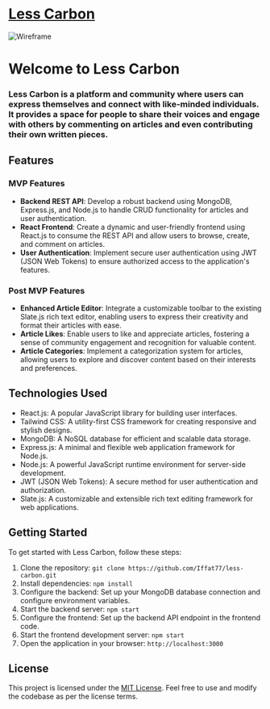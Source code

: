 # <strong> [Less Carbon](https://less-carbon.vercel.app/)</strong>

![Wireframe](https://res.cloudinary.com/dsk8h1adc/image/upload/v1686262009/Screen_Shot_2023-06-08_at_6.06.23_PM_k3xptp.png)

# Welcome to Less Carbon 

### Less Carbon is a platform and community where users can express themselves and connect with like-minded individuals. It provides a space for people to share their voices and engage with others by commenting on articles and even contributing their own written pieces.

## Features

### MVP Features

- **Backend REST API**: Develop a robust backend using MongoDB, Express.js, and Node.js to handle CRUD functionality for articles and user authentication.
- **React Frontend**: Create a dynamic and user-friendly frontend using React.js to consume the REST API and allow users to browse, create, and comment on articles.
- **User Authentication**: Implement secure user authentication using JWT (JSON Web Tokens) to ensure authorized access to the application's features.

### Post MVP Features

- **Enhanced Article Editor**: Integrate a customizable toolbar to the existing Slate.js rich text editor, enabling users to express their creativity and format their articles with ease.
- **Article Likes**: Enable users to like and appreciate articles, fostering a sense of community engagement and recognition for valuable content.
- **Article Categories**: Implement a categorization system for articles, allowing users to explore and discover content based on their interests and preferences.

## Technologies Used

- React.js: A popular JavaScript library for building user interfaces.
- Tailwind CSS: A utility-first CSS framework for creating responsive and stylish designs.
- MongoDB: A NoSQL database for efficient and scalable data storage.
- Express.js: A minimal and flexible web application framework for Node.js.
- Node.js: A powerful JavaScript runtime environment for server-side development.
- JWT (JSON Web Tokens): A secure method for user authentication and authorization.
- Slate.js: A customizable and extensible rich text editing framework for web applications.

## Getting Started

To get started with Less Carbon, follow these steps:

1. Clone the repository: `git clone https://github.com/Iffat77/less-carbon.git`
2. Install dependencies: `npm install`
3. Configure the backend: Set up your MongoDB database connection and configure environment variables.
4. Start the backend server: `npm start`
5. Configure the frontend: Set up the backend API endpoint in the frontend code.
6. Start the frontend development server: `npm start`
7. Open the application in your browser: `http://localhost:3000`


## License

This project is licensed under the [MIT License](LICENSE). Feel free to use and modify the codebase as per the license terms.